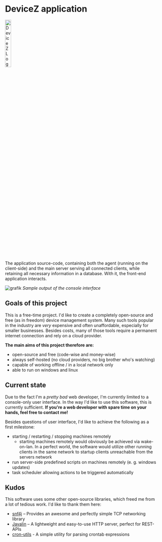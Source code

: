 # DeviceZ application

<img src="https://devicez.de/assets/img/logo.png" width=20% height=20% alt="DeviceZ Logo">

The application source-code, containing both the agent (running on the client-side) and the main server serving all
connected clients, while retaining all necessary information in a database. With it, the front-end application
interacts.

![grafik](https://github.com/DevicezApp/application/assets/38865194/076d3b09-2354-4915-927e-67c15b9ff178)
*Sample output of the console interface*

## Goals of this project

This is a free-time project. I'd like to create a completely open-source and free (as in freedom) device management
system. Many such tools popular in the industry are *very* expensive and often unaffordable, especially for smaller
businesses. Besides costs, many of those tools require a permanent internet connection and rely on a cloud provider.

**The main aims of this project therefore are:**

- open-source and free (code-wise and money-wise)
- always self-hosted (no cloud providers, no big brother who's watching)
- capable of working offline / in a local network only
- able to run on windows and linux

## Current state

Due to the fact I'm a *pretty bad* web developer, I'm currently limited to a console-only user interface. In the way I'd
like to use this software, this is currently sufficient. **If you're a web developer with spare time on your hands, feel
free to contact me!**

Besides questions of user interface, I'd like to achieve the following as a first milestone:

- starting / restarting / stopping machines remotely
    - starting machines remotely would obviously be achieved via wake-on-lan. In a perfect world, the software would
      utilize other running clients in the same network to startup clients unreachable from the servers network
- run server-side predefined scripts on machines remotely (e. g. windows updates)
- task scheduler allowing actions to be triggered automatically

## Kudos

This software uses some other open-source libraries, which freed me from a lot of tedious work. I'd like to thank them
here:

- [snf4j](https://github.com/snf4j/snf4j) – Provides an awesome and perfectly simple TCP networking library
- [Javalin](https://github.com/javalin/javalin) – A lightweight and easy-to-use HTTP server, perfect for REST-APIs
- [cron-utils](https://github.com/jmrozanec/cron-utils) - A simple utility for parsing crontab expressions
